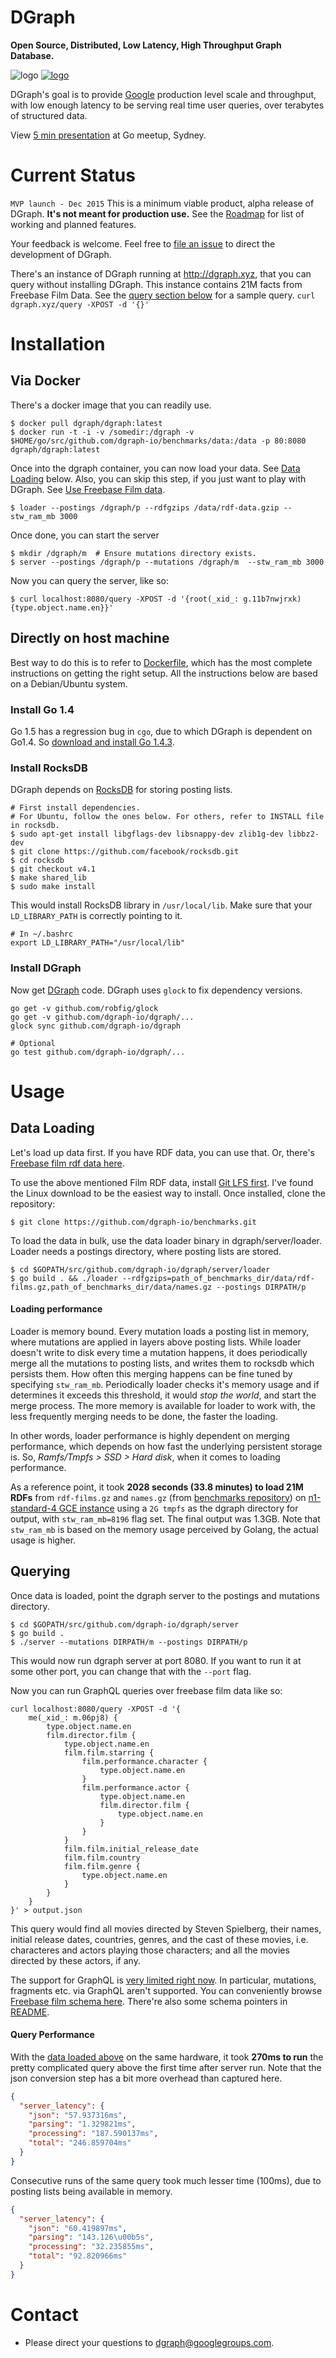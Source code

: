 # DGraph
**Open Source, Distributed, Low Latency, High Throughput Graph Database.**

![logo](https://img.shields.io/badge/status-alpha-red.svg)
[![logo](https://img.shields.io/badge/Mailing%20List-dgraph-brightgreen.svg)](https://groups.google.com/forum/#!forum/dgraph)

DGraph's goal is to provide [Google](https://www.google.com) production level scale and throughput,
with low enough latency to be serving real time user queries, over terabytes of structured data.

View [5 min presentation](http://go-talks.appspot.com/github.com/dgraph-io/dgraph/present/sydney5mins/g.slide#1) at Go meetup, Sydney.

# Current Status

`MVP launch - Dec 2015`
This is a minimum viable product, alpha release of DGraph. **It's not meant for production use.**
See the [Roadmap](https://github.com/dgraph-io/dgraph/issues/1) for list of working and planned features.

Your feedback is welcome. Feel free to [file an issue](https://github.com/dgraph-io/dgraph/issues)
to direct the development of DGraph.

There's an instance of DGraph running at http://dgraph.xyz, that you can query without installing DGraph.
This instance contains 21M facts from Freebase Film Data. See the [query section below](#querying) for a sample query.
`curl dgraph.xyz/query -XPOST -d '{}'`

# Installation

## Via Docker
There's a docker image that you can readily use.
```
$ docker pull dgraph/dgraph:latest
$ docker run -t -i -v /somedir:/dgraph -v $HOME/go/src/github.com/dgraph-io/benchmarks/data:/data -p 80:8080 dgraph/dgraph:latest
```

Once into the dgraph container, you can now load your data. See [Data Loading](#data-loading) below.
Also, you can skip this step, if you just want to play with DGraph. See [Use Freebase Film data](#use-freebase-film-data).
```
$ loader --postings /dgraph/p --rdfgzips /data/rdf-data.gzip --stw_ram_mb 3000
```
Once done, you can start the server
```
$ mkdir /dgraph/m  # Ensure mutations directory exists.
$ server --postings /dgraph/p --mutations /dgraph/m  --stw_ram_mb 3000
```

Now you can query the server, like so:
```
$ curl localhost:8080/query -XPOST -d '{root(_xid_: g.11b7nwjrxk) {type.object.name.en}}'
```

## Directly on host machine
Best way to do this is to refer to [Dockerfile](Dockerfile), which has the most complete
instructions on getting the right setup.
All the instructions below are based on a Debian/Ubuntu system.

### Install Go 1.4
Go 1.5 has a regression bug in `cgo`, due to which DGraph is dependent on Go1.4.
So [download and install Go 1.4.3](https://golang.org/dl/).

### Install RocksDB
DGraph depends on [RocksDB](https://github.com/facebook/rocksdb) for storing posting lists.

```
# First install dependencies.
# For Ubuntu, follow the ones below. For others, refer to INSTALL file in rocksdb.
$ sudo apt-get install libgflags-dev libsnappy-dev zlib1g-dev libbz2-dev
$ git clone https://github.com/facebook/rocksdb.git
$ cd rocksdb
$ git checkout v4.1
$ make shared_lib
$ sudo make install
```

This would install RocksDB library in `/usr/local/lib`. Make sure that your `LD_LIBRARY_PATH` is correctly pointing to it.

```
# In ~/.bashrc
export LD_LIBRARY_PATH="/usr/local/lib"
```

### Install DGraph
Now get [DGraph](https://github.com/dgraph-io/dgraph) code. DGraph uses `glock` to fix dependency versions.
```
go get -v github.com/robfig/glock
go get -v github.com/dgraph-io/dgraph/...
glock sync github.com/dgraph-io/dgraph

# Optional
go test github.com/dgraph-io/dgraph/...
```

# Usage

## Data Loading
Let's load up data first. If you have RDF data, you can use that.
Or, there's [Freebase film rdf data here](https://github.com/dgraph-io/benchmarks).

To use the above mentioned Film RDF data, install [Git LFS first](https://git-lfs.github.com/). I've found the Linux download to be the easiest way to install.
Once installed, clone the repository:
```
$ git clone https://github.com/dgraph-io/benchmarks.git
```

To load the data in bulk, use the data loader binary in dgraph/server/loader.
Loader needs a postings directory, where posting lists are stored.

```
$ cd $GOPATH/src/github.com/dgraph-io/dgraph/server/loader
$ go build . && ./loader --rdfgzips=path_of_benchmarks_dir/data/rdf-films.gz,path_of_benchmarks_dir/data/names.gz --postings DIRPATH/p
```

#### Loading performance
Loader is memory bound. Every mutation loads a posting list in memory, where mutations
are applied in layers above posting lists.
While loader doesn't write to disk every time a mutation happens, it does periodically
merge all the mutations to posting lists, and writes them to rocksdb which persists them.
How often this merging happens can be fine tuned by specifying `stw_ram_mb`.
Periodically loader checks it's memory usage and if determines it exceeds this threshold,
it would *stop the world*, and start the merge process.
The more memory is available for loader to work with, the less frequently merging needs to be done, the faster the loading.

In other words, loader performance is highly dependent on merging performance, which depends on how fast the underlying persistent storage is.
So, *Ramfs/Tmpfs > SSD > Hard disk*, when it comes to loading performance.

As a reference point, it took **2028 seconds (33.8 minutes) to load 21M RDFs** from `rdf-films.gz` and `names.gz`
(from [benchmarks repository](https://github.com/dgraph-io/benchmarks/tree/master/data)) on
[n1-standard-4 GCE instance](https://cloud.google.com/compute/docs/machine-types)
using a `2G tmpfs` as the dgraph directory for output, with `stw_ram_mb=8196` flag set.
The final output was 1.3GB.
Note that `stw_ram_mb` is based on the memory usage perceived by Golang, the actual usage is higher.

## Querying
Once data is loaded, point the dgraph server to the postings and mutations directory.
```
$ cd $GOPATH/src/github.com/dgraph-io/dgraph/server
$ go build .
$ ./server --mutations DIRPATH/m --postings DIRPATH/p
```

This would now run dgraph server at port 8080. If you want to run it at some other port, you can change that with the `--port` flag.

Now you can run GraphQL queries over freebase film data like so:
```
curl localhost:8080/query -XPOST -d '{
	me(_xid_: m.06pj8) {
		type.object.name.en
		film.director.film {
			type.object.name.en
			film.film.starring {
				film.performance.character {
					type.object.name.en
				}
				film.performance.actor {
					type.object.name.en
					film.director.film {
						type.object.name.en
					}
				}
			}
			film.film.initial_release_date
			film.film.country
			film.film.genre {
				type.object.name.en
			}
		}
	}
}' > output.json
```
This query would find all movies directed by Steven Spielberg, their names, initial release dates, countries, genres, and the cast of these movies, i.e. characteres and actors playing those characters; and all the movies directed by these actors, if any.

The support for GraphQL is [very limited right now](https://github.com/dgraph-io/dgraph/issues/1). In particular, mutations, fragments etc. via GraphQL aren't supported.
You can conveniently browse [Freebase film schema here](http://www.freebase.com/film/film?schema=&lang=en).
There're also some schema pointers in [README](https://github.com/dgraph-io/benchmarks/blob/master/data/README.md).

#### Query Performance
With the [data loaded above](#loading-performance) on the same hardware,
it took **270ms to run** the pretty complicated query above the first time after server run.
Note that the json conversion step has a bit more overhead than captured here.
```json
{
  "server_latency": {
    "json": "57.937316ms",
    "parsing": "1.329821ms",
    "processing": "187.590137ms",
    "total": "246.859704ms"
  }
}
```

Consecutive runs of the same query took much lesser time (100ms), due to posting lists being available in memory.
```json
{
  "server_latency": {
    "json": "60.419897ms",
    "parsing": "143.126\u00b5s",
    "processing": "32.235855ms",
    "total": "92.820966ms"
  }
}
```

# Contact
- Please direct your questions to [dgraph@googlegroups.com](mailto:dgraph@googlegroups.com).
